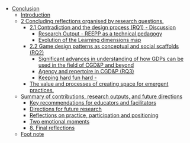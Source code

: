 -   [Conclusion](#conclusion)
    -   [Introduction](#introduction)
    -   [2 Concluding reflections organised by research
        questions.](#concluding-reflections-organised-by-research-questions.)
        -   [2.1 Contradiction and the design process (RQ1) -
            Discussion](#contradiction-and-the-design-process-rq1---discussion)
            -   [Research Output - REEPP as a technical
                pedagogy](#research-output---reepp-as-a-technical-pedagogy)
            -   [Evolution of the Learning dimensions
                map](#evolution-of-the-learning-dimensions-map)
        -   [2.2 Game design patterns as conceptual and social scaffolds
            (RQ2)](#game-design-patterns-as-conceptual-and-social-scaffolds-rq2)
            -   [Significant advances in understanding of how GDPs can
                be used in the field of CGD&P and
                beyond](#significant-advances-in-understanding-of-how-gdps-can-be-used-in-the-field-of-cgdp-and-beyond)
            -   [Agency and repertoire in CGD&P
                (RQ3)](#agency-and-repertoire-in-cgdp-rq3)
            -   [Keeping hard fun hard -](#keeping-hard-fun-hard--)
        -   [The value and processes of creating space for emergent
            practices.](#the-value-and-processes-of-creating-space-for-emergent-practices.)
    -   [Summary of contributions, research outputs, and future
        directions](#summary-of-contributions-research-outputs-and-future-directions)
        -   [Key recommendations for educators and
            facilitators](#key-recommendations-for-educators-and-facilitators)
        -   [Directions for future
            research](#directions-for-future-research)
        -   [Reflections on practice, participation and
            positioning](#reflections-on-practice-participation-and-positioning)
        -   [Two emotional moments](#two-emotional-moments)
        -   [8. Final reflections](#final-reflections)
    -   [Foot note](#foot-note)
